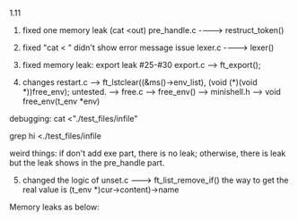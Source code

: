 1.11

1. fixed one memory leak (cat <out)
	pre_handle.c ----> restruct_token()

2. fixed "cat < " didn't show error message issue
	lexer.c ----> lexer()

3. fixed memory leak: export leak #25-#30
	export.c  --> ft_export();
4.	changes
  restart.c
	--> ft_lstclear((&ms()->env_list), (void (*)(void *))free_env); untested.
	--> free.c --> free_env()
	--> minishell.h --> void	free_env(t_env *env)

debugging: cat <"./test_files/infile"

grep hi <./test_files/infile

weird things: if don't add exe part, there is no leak; otherwise, there is leak
			   but the leak shows in the pre_handle part.

5. changed the logic of unset.c ---> ft_list_remove_if()
	the way to get the real value is (t_env *)cur->content)->name



Memory leaks as below:


